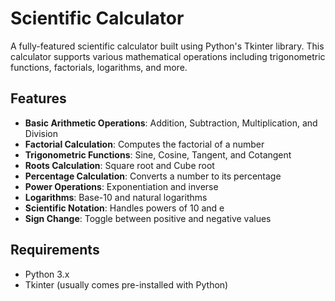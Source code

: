 # Scientific Calculator

A fully-featured scientific calculator built using Python's Tkinter library. This calculator supports various mathematical operations including trigonometric functions, factorials, logarithms, and more. 

## Features

- **Basic Arithmetic Operations**: Addition, Subtraction, Multiplication, and Division
- **Factorial Calculation**: Computes the factorial of a number
- **Trigonometric Functions**: Sine, Cosine, Tangent, and Cotangent
- **Roots Calculation**: Square root and Cube root
- **Percentage Calculation**: Converts a number to its percentage
- **Power Operations**: Exponentiation and inverse
- **Logarithms**: Base-10 and natural logarithms
- **Scientific Notation**: Handles powers of 10 and e
- **Sign Change**: Toggle between positive and negative values

## Requirements

- Python 3.x
- Tkinter (usually comes pre-installed with Python)

